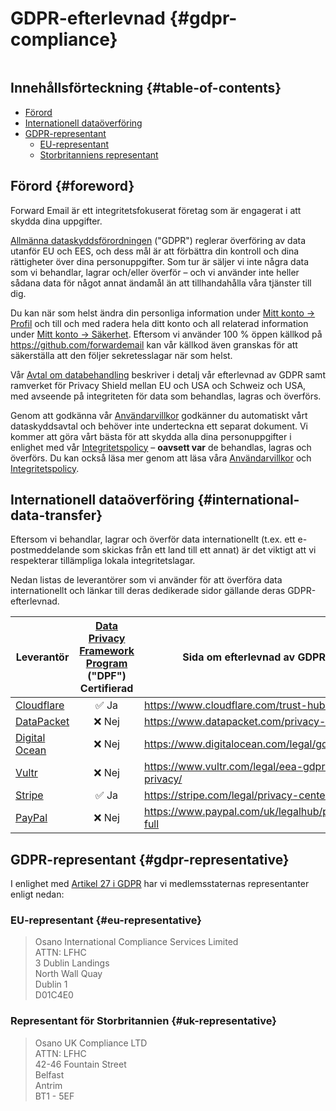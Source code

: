 # GDPR-efterlevnad {#gdpr-compliance}

<img loading="lazy" src="/img/articles/gdpr.webp" alt="" class="rounded-lg" />

## Innehållsförteckning {#table-of-contents}

* [Förord](#foreword)
* [Internationell dataöverföring](#international-data-transfer)
* [GDPR-representant](#gdpr-representative)
  * [EU-representant](#eu-representative)
  * [Storbritanniens representant](#uk-representative)

## Förord {#foreword}

Forward Email är ett integritetsfokuserat företag som är engagerat i att skydda dina uppgifter.

[Allmänna dataskyddsförordningen](https://en.wikipedia.org/wiki/General_Data_Protection_Regulation) ("GDPR") reglerar överföring av data utanför EU och EES, och dess mål är att förbättra din kontroll och dina rättigheter över dina personuppgifter. Som tur är säljer vi inte några data som vi behandlar, lagrar och/eller överför – och vi använder inte heller sådana data för något annat ändamål än att tillhandahålla våra tjänster till dig.

Du kan när som helst ändra din personliga information under [Mitt konto → Profil](/my-account/profile) och till och med radera hela ditt konto och all relaterad information under [Mitt konto → Säkerhet](/my-account/security). Eftersom vi använder 100 % öppen källkod på <https://github.com/forwardemail> kan vår källkod även granskas för att säkerställa att den följer sekretesslagar när som helst.

Vår [Avtal om databehandling](/dpa) beskriver i detalj vår efterlevnad av GDPR samt ramverket för Privacy Shield mellan EU och USA och Schweiz och USA, med avseende på integriteten för data som behandlas, lagras och överförs.

Genom att godkänna vår [Användarvillkor](/terms) godkänner du automatiskt vårt dataskyddsavtal och behöver inte underteckna ett separat dokument. Vi kommer att göra vårt bästa för att skydda alla dina personuppgifter i enlighet med vår [Integritetspolicy](/privacy) – **oavsett var** de behandlas, lagras och överförs. Du kan också läsa mer genom att läsa våra [Användarvillkor](/terms) och [Integritetspolicy](/privacy).

## Internationell dataöverföring {#international-data-transfer}

Eftersom vi behandlar, lagrar och överför data internationellt (t.ex. ett e-postmeddelande som skickas från ett land till ett annat) är det viktigt att vi respekterar tillämpliga lokala integritetslagar.

Nedan listas de leverantörer som vi använder för att överföra data internationellt och länkar till deras dedikerade sidor gällande deras GDPR-efterlevnad.

| Leverantör | [Data Privacy Framework Program](https://www.dataprivacyframework.gov/) ("DPF") Certifierad | Sida om efterlevnad av GDPR |
| ----------------------------------------- | :---------------------------------------------------------------------------------------: | ------------------------------------------------- |
| [Cloudflare](https://cloudflare.com) | :white_check_mark: Ja | <https://www.cloudflare.com/trust-hub/gdpr/> |
| [DataPacket](https://www.datapacket.com/) | :x: Nej | <https://www.datapacket.com/privacy-policy> |
| [Digital Ocean](https://digitalocean.com) | :x: Nej | <https://www.digitalocean.com/legal/gdpr> |
| [Vultr](https://www.vultr.com) | :x: Nej | <https://www.vultr.com/legal/eea-gdpr-privacy/> |
| [Stripe](https://stripe.com/) | :white_check_mark: Ja | <https://stripe.com/legal/privacy-center> |
| [PayPal](https://www.paypal.com/us/home) | :x: Nej | <https://www.paypal.com/uk/legalhub/privacy-full> |

## GDPR-representant {#gdpr-representative}

I enlighet med [Artikel 27 i GDPR](https://gdpr-info.eu/art-27-gdpr/) har vi medlemsstaternas representanter enligt nedan:

### EU-representant {#eu-representative}

<blockquote class="notranslate">Osano International Compliance Services Limited<br />ATTN: LFHC<br />3 Dublin Landings<br />North Wall Quay<br />Dublin 1<br />D01C4E0</blockquote>

### Representant för Storbritannien {#uk-representative}

<blockquote class="notranslate">Osano UK Compliance LTD<br />ATTN: LFHC<br />42-46 Fountain Street<br />Belfast<br />Antrim<br />BT1 - 5EF</blockquote>